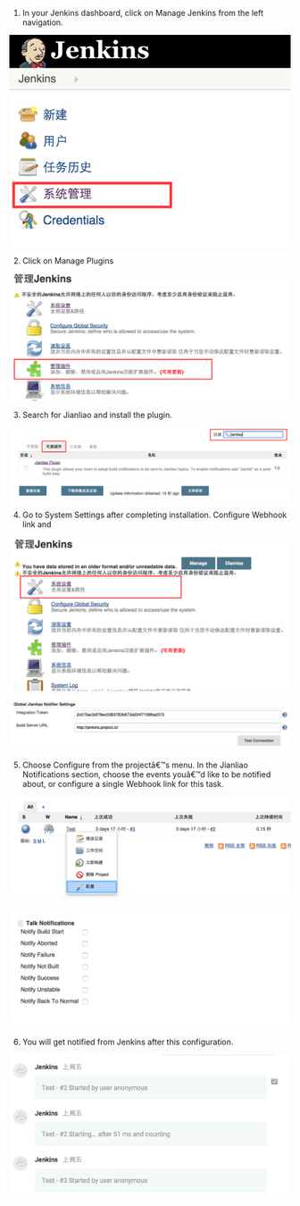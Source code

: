 1. In your Jenkins dashboard, click on Manage Jenkins from the left navigation.

  ![](/images/inte-guide/jenkins-1.png)

2. Click on Manage Plugins

  ![](/images/inte-guide/jenkins-2.png)

3. Search for Jianliao and install the plugin.

  ![](/images/inte-guide/jenkins-3.png)

4. Go to System Settings after completing installation. Configure Webhook link and

  ![](/images/inte-guide/jenkins-4.png)

  ![](/images/inte-guide/jenkins-5.png)

5. Choose Configure from the projectâ€™s menu. In the Jianliao Notifications section, choose the events youâ€™d like to be notified about, or configure a single Webhook link for this task.

  ![](/images/inte-guide/jenkins-6.png)

  ![](/images/inte-guide/jenkins-7.png)

6. You will get notified from Jenkins after this configuration.

  ![](/images/inte-guide/jenkins-8.png)